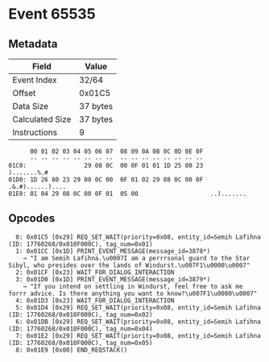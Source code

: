 # Event 65535

## Metadata

| Field           | Value    |
|-----------------|----------|
| Event Index     | 32/64    |
| Offset          | 0x01C5   |
| Data Size       | 37 bytes |
| Calculated Size | 37 bytes |
| Instructions    | 9        |

```
      00 01 02 03 04 05 06 07  08 09 0A 0B 0C 0D 0E 0F
      -- -- -- -- -- -- -- --  -- -- -- -- -- -- -- --
01C0:                29 08 0C  00 0F 01 01 1D 25 80 23       ).......%.#
01D0: 1D 26 80 23 29 08 0C 00  0F 01 02 29 08 0C 00 0F  .&.#)......)....
01E0: 01 04 29 08 0C 00 0F 01  05 00                    ..).......      
```

## Opcodes

```
  0: 0x01C5 [0x29] REQ_SET_WAIT(priority=0x08, entity_id=Semih Lafihna (ID: 17760268/0x010F000C), tag_num=0x01)
  1: 0x01CC [0x1D] PRINT_EVENT_MESSAGE(message_id=3878*)
    → "I am Semih Lafihna.\u0007I am a perrrsonal guard to the Star Sibyl, who presides over the lands of Windurst.\u007F1\u0000\u0007"
  2: 0x01CF [0x23] WAIT_FOR_DIALOG_INTERACTION
  3: 0x01D0 [0x1D] PRINT_EVENT_MESSAGE(message_id=3879*)
    → "If you intend on settling in Windurst, feel free to ask me forrr advice. Is there anything you want to know?\u007F1\u0000\u0007"
  4: 0x01D3 [0x23] WAIT_FOR_DIALOG_INTERACTION
  5: 0x01D4 [0x29] REQ_SET_WAIT(priority=0x08, entity_id=Semih Lafihna (ID: 17760268/0x010F000C), tag_num=0x02)
  6: 0x01DB [0x29] REQ_SET_WAIT(priority=0x08, entity_id=Semih Lafihna (ID: 17760268/0x010F000C), tag_num=0x04)
  7: 0x01E2 [0x29] REQ_SET_WAIT(priority=0x08, entity_id=Semih Lafihna (ID: 17760268/0x010F000C), tag_num=0x05)
  8: 0x01E9 [0x00] END_REQSTACK()
```

